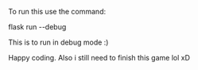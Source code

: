 To run this use the command: 

flask run --debug

This is to run in debug mode :) 

Happy coding. Also i still need to finish this game lol xD
